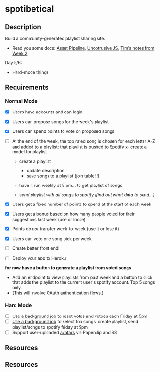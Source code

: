 # spotibetical

## Description

Build a community-generated playlist sharing site.

* Read you some docs: [Asset Pipeline][assets], [Unobtrusive JS][ujs], [Tim's notes from Week 2][tim-w2]

[rspotify]: https://github.com/guilhermesad/rspotify
[spotify-api]: https://developer.spotify.com/

[assets]: http://guides.rubyonrails.org/asset_pipeline.html
[ujs]: http://edgeguides.rubyonrails.org/working_with_javascript_in_rails.html#built-in-helpers
[tim-w2]: https://github.com/tiy-atl-js-q1-2015/Notes/tree/master/Week%2002

Day 5/6:
* Hard-mode things

## Requirements

### Normal Mode

- [x] Users have accounts and can login
- [x] Users can propose songs for the week's playlist
- [x] Users can spend points to vote on proposed songs
- [ ] At the end of the week, the top rated song is chosen for each letter A-Z and added to a playlist; that playlist is pushed to Spotify
  x- create a model for playlist
  - create a playlist
      - update description
      - save songs to a playlist (join table!!!)
  - have it run weekly at 5 pm... to get playlist of songs

  - *send playlist with all songs to spotify (find out what data to send...)*

- [x] Users get a fixed number of points to spend at the start of each week
- [x] Users get a bonus based on how many people voted for their suggestions last week (use or loose)
- [x] Points do _not_ transfer week-to-week (use it or lose it)
- [x] Users can veto one song pick per week
- [ ] Create better front end!
- [ ] Deploy your app to Heroku

**for now have a button to generate a playlist from voted songs**
* Add an endpoint to view playlists from past week and a button to click that adds the playlist to the current user's spotify account. Top 5 songs only.
* (This will involve OAuth authentication flows.)

### Hard Mode

- [ ] [Use a background job][clockwork] to reset votes and vetoes each Friday at 5pm
- [ ] [Use a background job][clockwork] to select top songs, create playlist, send playlist/songs to spotify friday at 5pm
- [ ] Support user-uploaded [avatars][paperclip] via Paperclip and S3

## Resources

[clockwork]: https://devcenter.heroku.com/articles/clock-processes-ruby
[paperclip]: https://devcenter.heroku.com/articles/paperclip-s3

## Resources

[Blocks, Procs, and Lambdas]: (http://code.tutsplus.com/tutorials/ruby-on-rails-study-guide-blocks-procs-and-lambdas--net-29811)
